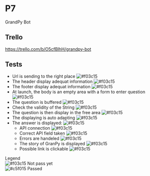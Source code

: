 # P7
GrandPy Bot

## Trello
https://trello.com/b/O5cfBlhH/grandpy-bot

## Tests
  * Url is sending to the right place ![#f03c15](https://placehold.it/15/f03c15/000000?text=+)
  * The header display adequat information ![#f03c15](https://placehold.it/15/f03c15/000000?text=+)
  * The footer display adequat information ![#f03c15](https://placehold.it/15/f03c15/000000?text=+)
  * At launch, the body is an empty area with a form to enter question ![#f03c15](https://placehold.it/15/f03c15/000000?text=+)
  * The question is buffered ![#f03c15](https://placehold.it/15/f03c15/000000?text=+)
  * Check the validity of the String ![#f03c15](https://placehold.it/15/f03c15/000000?text=+)
  * The question is then display in the free area ![#f03c15](https://placehold.it/15/f03c15/000000?text=+)
  * The displaying is auto adapting ![#f03c15](https://placehold.it/15/f03c15/000000?text=+)
  * The answer is displayed: ![#f03c15](https://placehold.it/15/f03c15/000000?text=+)
    * API connection ![#f03c15](https://placehold.it/15/f03c15/000000?text=+)
    * Correct API field taken ![#f03c15](https://placehold.it/15/f03c15/000000?text=+)
    * Errors are handeled ![#f03c15](https://placehold.it/15/f03c15/000000?text=+)
    * The story of GranPy is displayed ![#f03c15](https://placehold.it/15/f03c15/000000?text=+)
    * Possible link is clickable ![#f03c15](https://placehold.it/15/f03c15/000000?text=+)
    
Legend  
![#f03c15](https://placehold.it/15/f03c15/000000?text=+) Not pass yet  
![#c5f015](https://placehold.it/15/c5f015/000000?text=+) Passed